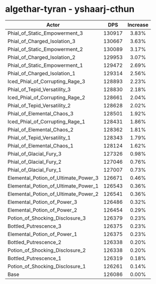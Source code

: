 # algethar-tyran - yshaarj-cthun
| Actor | DPS | Increase |
|---|:---:|:---:|
|Phial_of_Static_Empowerment_3|130917|3.83%|
|Phial_of_Charged_Isolation_3|130667|3.63%|
|Phial_of_Static_Empowerment_2|130089|3.17%|
|Phial_of_Charged_Isolation_2|129953|3.07%|
|Phial_of_Static_Empowerment_1|129472|2.69%|
|Phial_of_Charged_Isolation_1|129314|2.56%|
|Iced_Phial_of_Corrupting_Rage_3|128893|2.23%|
|Phial_of_Tepid_Versatility_3|128830|2.18%|
|Iced_Phial_of_Corrupting_Rage_2|128661|2.04%|
|Phial_of_Tepid_Versatility_2|128628|2.02%|
|Phial_of_Elemental_Chaos_3|128501|1.92%|
|Iced_Phial_of_Corrupting_Rage_1|128431|1.86%|
|Phial_of_Elemental_Chaos_2|128362|1.81%|
|Phial_of_Tepid_Versatility_1|128343|1.79%|
|Phial_of_Elemental_Chaos_1|128124|1.62%|
|Phial_of_Glacial_Fury_3|127326|0.98%|
|Phial_of_Glacial_Fury_2|127046|0.76%|
|Phial_of_Glacial_Fury_1|127007|0.73%|
|Elemental_Potion_of_Ultimate_Power_3|126671|0.46%|
|Elemental_Potion_of_Ultimate_Power_1|126543|0.36%|
|Elemental_Potion_of_Ultimate_Power_2|126541|0.36%|
|Elemental_Potion_of_Power_3|126486|0.32%|
|Elemental_Potion_of_Power_2|126454|0.29%|
|Potion_of_Shocking_Disclosure_3|126379|0.23%|
|Bottled_Putrescence_3|126375|0.23%|
|Elemental_Potion_of_Power_1|126375|0.23%|
|Bottled_Putrescence_2|126338|0.20%|
|Potion_of_Shocking_Disclosure_2|126338|0.20%|
|Bottled_Putrescence_1|126319|0.18%|
|Potion_of_Shocking_Disclosure_1|126261|0.14%|
|Base|126086|0.00%|
